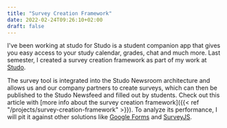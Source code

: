 ```yaml
---
title: "Survey Creation Framework"
date: 2022-02-24T09:26:10+02:00
draft: false
---
```


<!-- 
- screenshots with feature lists
- development progress
 -->

I've been working at studo for 
Studo is a student companion app that gives you easy access to your study calendar, grades, chat and much more. 
Last semester, I created a survey creation framework as part of my work at [Studo](https://studo.com/). 

The survey tool is integrated into the Studo Newsroom architecture and allows us and our company partners to create surveys, which can then be published to the Studo Newsfeed and filled out by students. Check out this article with [more info about the survey creation framework]({{< ref "/projects/survey-creation-framework" >}}). To analyze its performance, I will pit it against other solutions like [Google Forms](https://forms.google.com/) and [SurveyJS](https://surveyjs.io/).